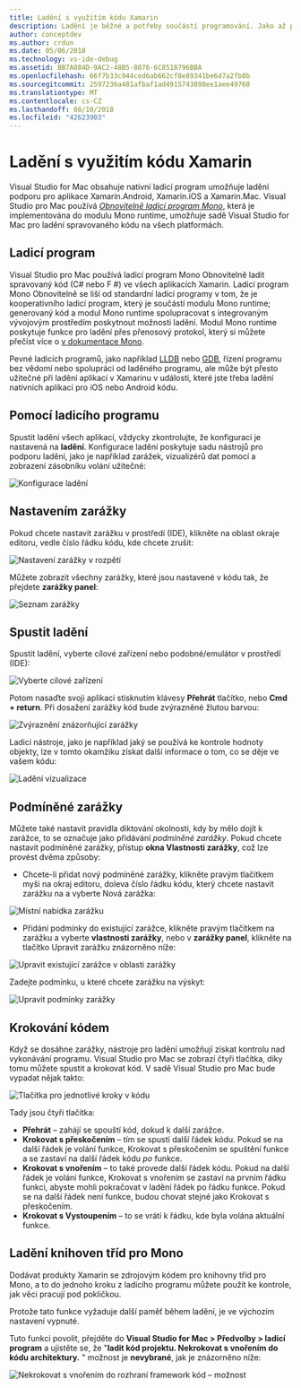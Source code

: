 ```yaml
---
title: Ladění s využitím kódu Xamarin
description: Ladění je běžné a potřeby součástí programování. Jako až po zralé integrovaného vývojového prostředí sady Visual Studio for Mac obsahuje celou sadu funkcí pro zajištění snadné ladění. Z bezpečné ladění k vizualizaci dat, tento článek vysvětluje, jak použít celý potenciál ladění v sadě Visual Studio pro Mac.
author: conceptdev
ms.author: crdun
ms.date: 05/06/2018
ms.technology: vs-ide-debug
ms.assetid: BB7A084D-9AC2-48B5-8076-6C8518796BBA
ms.openlocfilehash: 66f7b33c944ced6ab662cf8e89341be6d7a2fb8b
ms.sourcegitcommit: 2597236a481afbaf1ad4915743898ee1aee49760
ms.translationtype: MT
ms.contentlocale: cs-CZ
ms.lasthandoff: 08/10/2018
ms.locfileid: "42623903"
---
```

# <a name="debugging-with-xamarin"></a>Ladění s využitím kódu Xamarin


Visual Studio for Mac obsahuje nativní ladicí program umožňuje ladění podporu pro aplikace Xamarin.Android, Xamarin.iOS a Xamarin.Mac.
Visual Studio pro Mac používá [ *Obnovitelně ladicí program Mono*](http://www.mono-project.com/docs/advanced/runtime/docs/soft-debugger/), která je implementována do modulu Mono runtime, umožňuje sadě Visual Studio for Mac pro ladění spravovaného kódu na všech platformách.

## <a name="the-debugger"></a>Ladicí program

Visual Studio pro Mac používá ladicí program Mono Obnovitelně ladit spravovaný kód (C# nebo F #) ve všech aplikacích Xamarin. Ladicí program Mono Obnovitelně se liší od standardní ladicí programy v tom, že je kooperativního ladicí program, který je součástí modulu Mono runtime; generovaný kód a modul Mono runtime spolupracovat s integrovaným vývojovým prostředím poskytnout možnosti ladění. Modul Mono runtime poskytuje funkce pro ladění přes přenosový protokol, který si můžete přečíst více o [v dokumentace Mono](http://www.mono-project.com/docs/advanced/runtime/docs/soft-debugger-wire-format/).


Pevné ladicích programů, jako například [LLDB]( http://lldb.llvm.org/index.html) nebo [GDB]( https://www.gnu.org/software/gdb/), řízení programu bez vědomí nebo spolupráci od laděného programu, ale může být přesto užitečné při ladění aplikací v Xamarinu v události, které jste třeba ladění nativních aplikací pro iOS nebo Android kódu.

## <a name="using-the-debugger"></a>Pomocí ladicího programu

Spustit ladění všech aplikací, vždycky zkontrolujte, že konfiguraci je nastavená na **ladění**. Konfigurace ladění poskytuje sadu nástrojů pro podporu ladění, jako je například zarážek, vizualizérů dat pomocí a zobrazení zásobníku volání užitečné:

![Konfigurace ladění](media/debugging-image_0.png)

## <a name="setting-a-breakpoint"></a>Nastavením zarážky

Pokud chcete nastavit zarážku v prostředí (IDE), klikněte na oblast okraje editoru, vedle číslo řádku kódu, kde chcete zrušit:

![Nastavení zarážky v rozpětí](media/debugging-image0.png)


Můžete zobrazit všechny zarážky, které jsou nastavené v kódu tak, že přejdete **zarážky panel**:

![Seznam zarážky](media/debugging-image0a.png)


## <a name="start-debugging"></a>Spustit ladění

Spustit ladění, vyberte cílové zařízení nebo podobné/emulátor v prostředí (IDE):

![Vyberte cílové zařízení](media/debugging-image1.png)

Potom nasaďte svoji aplikaci stisknutím klávesy **Přehrát** tlačítko, nebo **Cmd + return**. Při dosažení zarážky kód bude zvýrazněné žlutou barvou:

![Zvýraznění znázorňující zarážky](media/debugging-image2.png)

Ladicí nástroje, jako je například jaký se používá ke kontrole hodnoty objekty, lze v tomto okamžiku získat další informace o tom, co se děje ve vašem kódu:

![Ladění vizualizace](media/debugging-image3.png)

## <a name="conditional-breakpoints"></a>Podmíněné zarážky

Můžete také nastavit pravidla diktování okolnosti, kdy by mělo dojít k zarážce, to se označuje jako přidávání *podmíněné zarážky*. Pokud chcete nastavit podmíněné zarážky, přístup **okna Vlastnosti zarážky**, což lze provést dvěma způsoby:


* Chcete-li přidat nový podmíněné zarážky, klikněte pravým tlačítkem myši na okraj editoru, doleva číslo řádku kódu, který chcete nastavit zarážku na a vyberte Nová zarážka:


 ![Místní nabídka zarážku](media/debugging-image4.png)

* Přidání podmínky do existující zarážce, klikněte pravým tlačítkem na zarážku a vyberte **vlastnosti zarážky**, nebo v **zarážky panel**, klikněte na tlačítko Upravit zarážku znázorněno níže:


 ![Upravit existující zarážce v oblasti zarážky](media/debugging-image5.png)


Zadejte podmínku, u které chcete zarážku na výskyt:

 ![Upravit podmínky zarážky](media/debugging-image6.png)

## <a name="stepping-through-code"></a>Krokování kódem

Když se dosáhne zarážky, nástroje pro ladění umožňují získat kontrolu nad vykonávání programu. Visual Studio pro Mac se zobrazí čtyři tlačítka, díky tomu můžete spustit a krokovat kód. V sadě Visual Studio pro Mac bude vypadat nějak takto:

 ![Tlačítka pro jednotlivé kroky v kódu](media/debugging-image7.png)

Tady jsou čtyři tlačítka:

*   **Přehrát** – zahájí se spouští kód, dokud k další zarážce.
*   **Krokovat s přeskočením** – tím se spustí další řádek kódu. Pokud se na další řádek je volání funkce, Krokovat s přeskočením se spuštění funkce a se zastaví na další řádek kódu *po* funkce.
*   **Krokovat s vnořením** – to také provede další řádek kódu. Pokud na další řádek je volání funkce, Krokovat s vnořením se zastaví na prvním řádku funkci, abyste mohli pokračovat v ladění řádek po řádku funkce. Pokud se na další řádek není funkce, budou chovat stejné jako Krokovat s přeskočením.
*   **Krokovat s Vystoupením** – to se vrátí k řádku, kde byla volána aktuální funkce.


## <a name="debugging-monos-class-libraries"></a>Ladění knihoven tříd pro Mono
Dodávat produkty Xamarin se zdrojovým kódem pro knihovny tříd pro Mono, a to do jednoho kroku z ladicího programu můžete použít ke kontrole, jak věci pracují pod pokličkou.

Protože tato funkce vyžaduje další paměť během ladění, je ve výchozím nastavení vypnuté.

Tuto funkci povolit, přejděte do **Visual Studio for Mac > Předvolby > ladicí program** a ujistěte se, že "**ladit kód projektu. Nekrokovat s vnořením do kódu architektury.** " možnost je **nevybrané**, jak je znázorněno níže:

 ![Nekrokovat s vnořením do rozhraní framework kód – možnost](media/debugging-image8.png)
